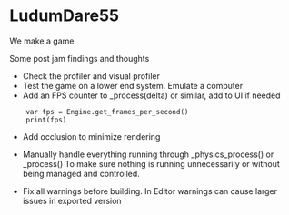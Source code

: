 # LudumDare55
We make a game


Some post jam findings and thoughts
* Check the profiler and visual profiler
* Test the game on a lower end system. Emulate a computer
* Add an FPS counter
to _process(delta) or similar, add to UI if needed
```
    var fps = Engine.get_frames_per_second()
    print(fps)
```	
* Add occlusion to minimize rendering

* Manually handle everything running through _physics_process() or _process()
	To make sure nothing is running unnecessarily or without being managed and controlled.

* Fix all warnings before building. In Editor warnings can cause larger issues in exported version

